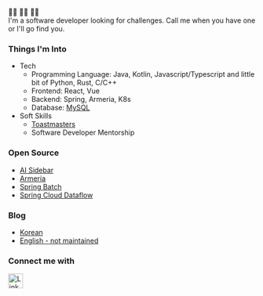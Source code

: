 👨‍💻 👨‍💻 👨‍💻 <br> 
I'm a software developer looking for challenges. Call me when you have one or I'll go find you. 

### Things I'm Into 
- Tech 
    - Programming Language: Java, Kotlin, Javascript/Typescript and little bit of Python, Rust, C/C++
    - Frontend: React, Vue
    - Backend: Spring, Armeria, K8s
    - Database: [MySQL](https://code-run.tistory.com/category/Database/DBA%EA%B8%89%20%EA%B0%9C%EB%B0%9C%EC%9E%90%EB%A1%9C)
- Soft Skills
    - [Toastmasters](https://www.toastmasters.org/Find-a-Club/05820825-05820825)
    - Software Developer Mentorship       

### Open Source 
- [AI Sidebar](https://github.com/seonwoo960000/ai-sidebar)
- [Armeria](https://github.com/line/armeria/pulls?q=author%3Aseonwoo960000+)
- [Spring Batch](https://github.com/spring-projects/spring-batch/issues?q=author%3Aseonwoo960000+)
- [Spring Cloud Dataflow](https://github.com/spring-cloud/spring-cloud-dataflow/issues?q=author%3Aseonwoo960000)

### Blog 
- [Korean](https://code-run.tistory.com/)
- [English - not maintained](https://cumulativeskillstack.blogspot.com/)

### Connect me with 
<p>
    <a href="https://www.linkedin.com/in/seon-woo-kim-53b6481ba/" target="_blank">
        <img alt="LinkedIn" src="https://img.shields.io/badge/linkedin-%230077B5.svg?&style=for-the-badge&logo=linkedin&logoColor=white" height="30"/>
    </a> 
</p>
